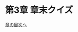 # 第3章 章末クイズ

<div id="quiz-ch03"
     data-quiz-src="../quizzes/ch03.json"
     data-quiz-id="ch03"
     data-accounts-src="../assets/data/accounts.ch05.json"></div>

[章の目次へ](index.md)
